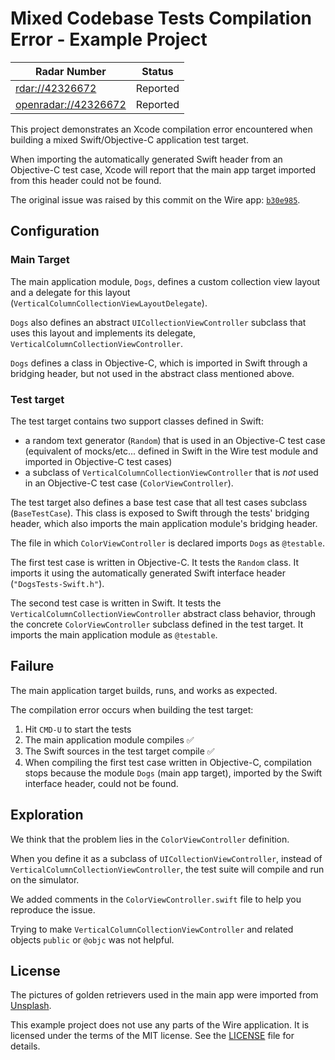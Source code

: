 # Mixed Codebase Tests Compilation Error - Example Project

| Radar Number | Status | 
|------------------|---------|
| [rdar://42326672](rdar://42326672) | Reported |
| [openradar://42326672](https://openradar.appspot.com/radar?id=4976635497414656) | Reported |

This project demonstrates an Xcode compilation error encountered when building a mixed Swift/Objective-C application test target.

When importing the automatically generated Swift header from an Objective-C test case, Xcode will report that the main app target imported from this header could not be found.

The original issue was raised by this commit on the Wire app: [`b30e985`](https://github.com/wireapp/wire-ios/pull/2352/commits/b30e985896968ddc8dee840e48a10a958d1e2000).

## Configuration

### Main Target

The main application module, `Dogs`, defines a custom collection view layout and a delegate for this layout (`VerticalColumnCollectionViewLayoutDelegate`).

`Dogs` also defines an abstract `UICollectionViewController` subclass that uses this layout and implements its delegate, `VerticalColumnCollectionViewController`.

`Dogs` defines a class in Objective-C, which is imported in Swift through a bridging header, but not used in the abstract class mentioned above.

### Test target

The test target contains two support classes defined in Swift: 

- a random text generator (`Random`) that is used in an Objective-C test case (equivalent of mocks/etc... defined in Swift in the Wire test module and imported in Objective-C test cases)
- a subclass of `VerticalColumnCollectionViewController` that is *not* used in an Objective-C test case (`ColorViewController`).

The test target also defines a base test case that all test cases subclass (`BaseTestCase`). This class is exposed to Swift through the tests' bridging header, which also imports the main application module's bridging header.

The file in which `ColorViewController` is declared imports `Dogs` as `@testable`.

The first test case is written in Objective-C. It tests the `Random` class. It imports it using the automatically generated Swift interface header (`"DogsTests-Swift.h"`).

The second test case is written in Swift. It tests the `VerticalColumnCollectionViewController` abstract class behavior, through the concrete `ColorViewController` subclass defined in the test target. It imports the main application module as `@testable`.

## Failure

The main application target builds, runs, and works as expected.

The compilation error occurs when building the test target:

1. Hit `CMD-U` to start the tests
2. The main application module compiles ✅
3. The Swift sources in the test target compile ✅
4. When compiling the first test case written in Objective-C, compilation stops because the module `Dogs` (main app target), imported by the Swift interface header, could not be found.

## Exploration

We think that the problem lies in the `ColorViewController` definition.

When you define it as a subclass of  `UICollectionViewController`, instead of  `VerticalColumnCollectionViewController`, the test suite will compile and run on the simulator.

We added comments in the `ColorViewController.swift` file to help you reproduce the issue.

Trying to make `VerticalColumnCollectionViewController` and related objects `public` or `@objc` was not helpful.

## License

The pictures of golden retrievers used in the main app were imported from [Unsplash](https://unsplash.com/search/photos/golden-retriever). 

This example project does not use any parts of the Wire application. It is licensed under the terms of the MIT license. See the [LICENSE](LICENSE) file for details.
